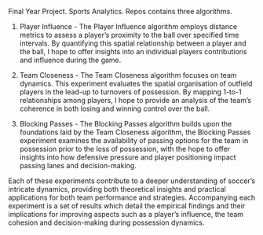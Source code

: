 Final Year Project. Sports Analytics.
Repos contains three algorithms.
1. Player Influence - The Player Influence algorithm employs distance metrics to assess a player’s proximity to the ball over specified time intervals. By quantifying this spatial relationship between a player and the ball, I hope to offer insights into an individual players contributions and influence during the game.

2. Team Closeness - The Team Closeness algorithm focuses on team dynamics. This experiment evaluates the spatial organisation of outfield players in the lead-up to turnovers of possession. By mapping 1-to-1 relationships among players, I hope to provide an analysis of the team’s coherence in both losing and winning control over the ball.

3. Blocking Passes - The Blocking Passes algorithm builds upon the foundations laid by the Team Closeness algorithm, the Blocking Passes experiment examines the availability of passing options for the team in possession prior to the loss of possession, with the hope to offer insights into how defensive pressure and player positioning impact passing lanes and decision-making.

Each of these experiments contribute to a deeper understanding of soccer’s intricate dynamics, providing both theoretical insights and practical applications for both team performance and strategies. Accompanying each experiment is a set of results which detail the empirical findings and their implications for improving aspects such as a player’s influence, the team cohesion and decision-making during possession dynamics.
